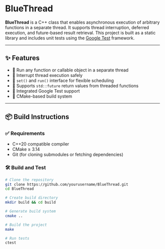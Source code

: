# BlueThread

**BlueThread** is a C++ class that enables asynchronous execution of arbitrary functions in a separate thread. It supports thread interruption, deferred execution, and future-based result retrieval. This project is built as a static library and includes unit tests using the [Google Test](https://github.com/google/googletest) framework.

---

## ✨ Features

- 🧵 Run any function or callable object in a separate thread
- 🛑 Interrupt thread execution safely
- 🔁 `set()` and `run()` interface for flexible scheduling
- 🔮 Supports `std::future` return values from threaded functions
- 🧪 Integrated Google Test support
- 🧰 CMake-based build system

---

## 📦 Build Instructions

### ✅ Requirements

- C++20 compatible compiler
- CMake ≥ 3.14
- Git (for cloning submodules or fetching dependencies)

### 🛠 Build and Test

```bash
# Clone the repository
git clone https://github.com/yourusername/BlueThread.git
cd BlueThread

# Create build directory
mkdir build && cd build

# Generate build system
cmake ..

# Build the project
make

# Run tests
ctest
